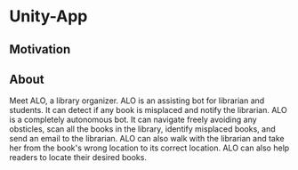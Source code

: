 # Unity-App
## Motivation

## About
Meet ALO, a library organizer. ALO is an assisting bot for librarian and students. It can detect if any book is misplaced and notify the librarian. ALO is a completely autonomous bot. It can navigate freely avoiding any obsticles, scan all the books in the library, identify misplaced books, and send an email to the librarian. ALO can also walk with the librarian and take her from the book's wrong location to its correct location. ALO can also help readers to locate their desired books.
